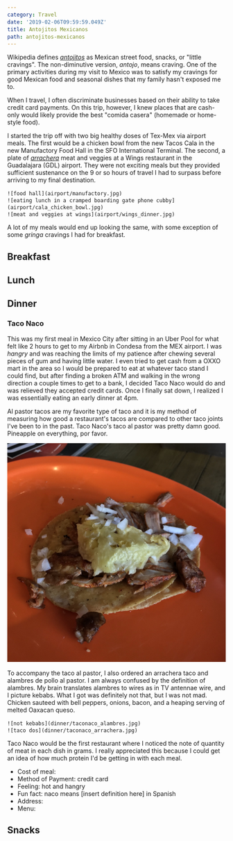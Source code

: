 ```yaml
---
category: Travel
date: '2019-02-06T09:59:59.049Z'
title: Antojitos Mexicanos
path: antojitos-mexicanos
---
```


Wikipedia defines [_antojitos_](https://en.wikipedia.org/wiki/Mexican_street_food) as Mexican street food, snacks, or "little cravings". The non-diminutive version, _antojo_, means craving. One of the primary activities during my visit to Mexico was to satisfy my cravings for good Mexican food and seasonal dishes that my family hasn't exposed me to.

When I travel, I often discriminate businesses based on their ability to take credit card payments. On this trip, however, I knew places that are cash-only would likely provide the best "comida casera" (homemade or home-style food).

I started the trip off with two big healthy doses of Tex-Mex via airport meals. The first would be a chicken bowl from the new Tacos Cala in the new Manufactory Food Hall in the SFO International Terminal. The second, a plate of [_arrachera_]() meat and veggies at a Wings restaurant in the Guadalajara (GDL) airport. They were not exciting meals but they provided sufficient sustenance on the 9 or so hours of travel I had to surpass before arriving to my final destination.

```grid|4|
![food hall](airport/manufactory.jpg)
![eating lunch in a cramped boarding gate phone cubby](airport/cala_chicken_bowl.jpg)
![meat and veggies at wings](airport/wings_dinner.jpg)
```
A lot of my meals would end up looking the same, with some exception of some _gringa_ cravings I had for breakfast.

## Breakfast

## Lunch

## Dinner

### Taco Naco

This was my first meal in Mexico City after sitting in an Uber Pool for what felt like 2 hours to get to my Airbnb in Condesa from the MEX airport. I was _hangry_ and was reaching the limits of my patience after chewing several pieces of gum and having little water. I even tried to get cash from a OXXO mart in the area so I would be prepared to eat at whatever taco stand I could find, but after finding a broken ATM and walking in the wrong direction a couple times to get to a bank, I decided Taco Naco would do and was relieved they accepted credit cards. Once I finally sat down, I realized I was essentially eating an early dinner at 4pm.

Al pastor tacos are my favorite type of taco and it is my method of measuring how good a restaurant's tacos are compared to other taco joints I've been to in the past. Taco Naco's taco al pastor was pretty damn good. Pineapple on everything, por favor.

![first al pastor taco in mexico city](dinner/taconaco_pastor.jpg)

To accompany the taco al pastor, I also ordered an arrachera taco and alambres de pollo al pastor. I am always confused by the definition of alambres. My brain translates alambres to wires as in TV antennae wire, and I picture kebabs. What I got was definitely not that, but I was not mad. Chicken sauteed with bell peppers, onions, bacon, and a heaping serving of melted Oaxacan queso.

```grid|3|
![not kebabs](dinner/taconaco_alambres.jpg)
![taco dos](dinner/taconaco_arrachera.jpg)
```

Taco Naco would be the first restaurant where I noticed the note of quantity of meat in each dish in grams. I really appreciated this because I could get an idea of how much protein I'd be getting in with each meal.

* Cost of meal:
* Method of Payment: credit card
* Feeling: hot and hangry
* Fun fact: naco means [insert definition here] in Spanish
* Address:
* Menu:

## Snacks
